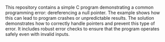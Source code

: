 This repository contains a simple C program demonstrating a common programming error: dereferencing a null pointer.  The example shows how this can lead to program crashes or unpredictable results. The solution demonstrates how to correctly handle pointers and prevent this type of error.  It includes robust error checks to ensure that the program operates safely even with invalid inputs.